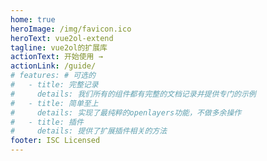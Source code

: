 ```yaml
---
home: true
heroImage: /img/favicon.ico
heroText: vue2ol-extend
tagline: vue2ol的扩展库
actionText: 开始使用 →
actionLink: /guide/
# features: # 可选的
#   - title: 完整记录
#     details: 我们所有的组件都有完整的文档记录并提供专门的示例
#   - title: 简单至上
#     details: 实现了最纯粹的openlayers功能，不做多余操作
#   - title: 插件
#     details: 提供了扩展插件相关的方法
footer: ISC Licensed
---
```

<span></span>